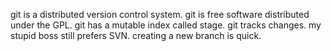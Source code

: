 git is a distributed version control system.
git is free software distributed under the GPL.
git has a mutable index called stage.
git tracks changes.
my stupid boss still prefers SVN.
creating a new branch is quick.
